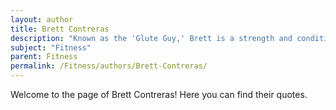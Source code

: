 ```yaml
---
layout: author
title: Brett Contreras
description: "Known as the 'Glute Guy,' Brett is a strength and conditioning coach who specializes in fitness research and training related to glute development. He is also an educator and has published several fitness-related articles."
subject: "Fitness"
parent: Fitness
permalink: /Fitness/authors/Brett-Contreras/
---
```


Welcome to the page of Brett Contreras! Here you can find their quotes.
